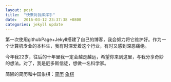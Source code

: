 ```yaml
---
layout: post
title:  "快来对我挥挥手"
date:   2016-03-12 23:37:38 +0800
categories: jekyll update
---
```

第一次使用githubPage+Jekyll搭建了自己的博客，我会努力将它维护好。作为一个计算机专业的本科生，我有时深爱着这个行业，有时又感到深恶痛绝。

今年我22岁，往后的十年里我一定会越走越远，希望你来到这里，与我分享奇妙的想法。对了，我是厄多斯信徒，想做一名科学家。

简陋的简历和中国象棋：[简历][resume] [象棋][chinachess]

[resume]:/web/resume.html
[chinachess]:/web/chinachess.html